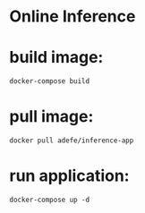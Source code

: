 # Online Inference

# build image:
```
docker-compose build
```

# pull image:
```
docker pull adefe/inference-app
```

# run application:
```
docker-compose up -d
```
